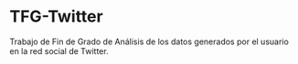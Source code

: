 # TFG-Twitter
Trabajo de Fin de Grado de Análisis de los datos generados por el usuario en la red social de Twitter.
